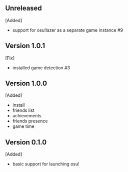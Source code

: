 ## Unreleased
[Added]
- support for osu!lazer as a separate game instance #9

## Version 1.0.1
[Fix]
- installed game detection #3

## Version 1.0.0
[Added]
- install
- friends list
- achievements
- friends presence
- game time

## Version 0.1.0

[Added]
- basic support for launching osu!